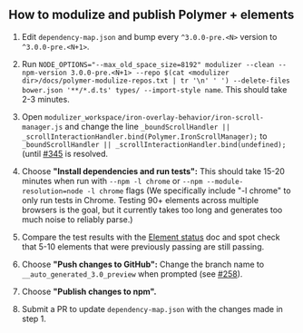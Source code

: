 ## How to modulize and publish Polymer + elements

1. Edit `dependency-map.json` and bump every `^3.0.0-pre.<N>` version to
   `^3.0.0-pre.<N+1>`.

2. Run `NODE_OPTIONS="--max_old_space_size=8192" modulizer --clean --npm-version 3.0.0-pre.<N+1> --repo $(cat <modulizer dir>/docs/polymer-modulize-repos.txt | tr '\n' ' ') --delete-files bower.json '**/*.d.ts' types/ --import-style name`. This should take 2-3 minutes.

3. Open `modulizer_workspace/iron-overlay-behavior/iron-scroll-manager.js` and change the line `_boundScrollHandler || _scrollInteractionHandler.bind(Polymer.IronScrollManager);` to `_boundScrollHandler || _scrollInteractionHandler.bind(undefined);` (until [#345](https://github.com/Polymer/polymer-modulizer/issues/345) is resolved.

4. Choose **"Install dependencies and run tests":** This should take 15-20 minutes when run with `--npm -l chrome` or `--npm --module-resolution=node -l chrome` flags (We specifically include "-l chrome" to only run tests in Chrome. Testing 90+ elements across multiple browsers is the goal, but it currently takes too long and generates too much noise to reliably parse.)

5. Compare the test results with the [Element status](https://github.com/Polymer/polymer-modulizer/blob/master/docs/polymer-3-element-status.md) doc and spot check that 5-10 elements that were previously passing are still passing.

6. Choose **"Push changes to GitHub":** Change the branch name to `__auto_generated_3.0_preview` when prompted (see [#258](https://github.com/Polymer/polymer-modulizer/issues/258)).

7. Choose **"Publish changes to npm".**

8. Submit a PR to update `dependency-map.json` with the changes made in step 1.
